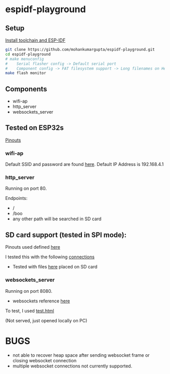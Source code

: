 # espidf-playground

## Setup
[Install toolchain and ESP-IDF](http://esp-idf.readthedocs.io/en/latest/get-started/)

```sh
git clone https://github.com/mohankumargupta/espidf-playground.git
cd espidf-playground
# make menuconfig 
#    Serial flasher config -> Default serial port
#    Component config -> FAT filesystem support -> Long filenames on Heap
make flash monitor
```
## Components
- wifi-ap
- http_server
- websockets_server

## Tested on ESP32s
[Pinouts](https://www.cnx-software.com/wp-content/uploads/2017/05/ESP32-T-Pinout-Diagram-Large.jpg)


### wifi-ap
Default SSID and password are found [here](https://github.com/mohankumargupta/espidf-playground/blob/master/components/wifi_ap/include/wifi_ap.h). Default IP Address is 192.168.4.1
  
### http_server
Running on port 80.

Endpoints:
  - /
  - /boo
  - any other path will be searched in SD card

## SD card support (tested in SPI mode):
Pinouts used defined [here](https://github.com/mohankumargupta/espidf-playground/blob/master/components/http_server/servefrom_sdcard.c#L34)

I tested this with the following [connections](https://camo.githubusercontent.com/fe6b89251ae4df2628b1a4c86c57976f22d6d5ba/687474703a2f2f692e696d6775722e636f6d2f34436f584f75522e706e67) 

- Tested with files [here](https://github.com/mohankumargupta/espidf-playground/blob/master/test_data/httpserver_sdcard) placed on SD card

### websockets_server
Running on port 8080.

- websockets reference [here](https://developer.mozilla.org/en-US/docs/Web/API/WebSockets_API/Writing_WebSocket_servers)

To test, I used [test.html](https://github.com/mohankumargupta/espidf-playground/blob/master/test_data/websockets/test.html)

(Not served, just opened locally on PC)

# BUGS
- not able to recover heap space after sending websocket frame or closing websocket connection
- multiple websocket connections not currently supported.




